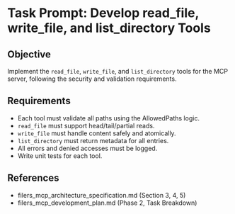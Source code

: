# Task Prompt: Develop read_file, write_file, and list_directory Tools

## Objective
Implement the `read_file`, `write_file`, and `list_directory` tools for the MCP server, following the security and validation requirements.

## Requirements
- Each tool must validate all paths using the AllowedPaths logic.
- `read_file` must support head/tail/partial reads.
- `write_file` must handle content safely and atomically.
- `list_directory` must return metadata for all entries.
- All errors and denied accesses must be logged.
- Write unit tests for each tool.

## References
- filers_mcp_architecture_specification.md (Section 3, 4, 5)
- filers_mcp_development_plan.md (Phase 2, Task Breakdown)

